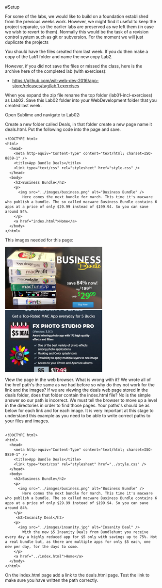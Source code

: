 #Setup


For some of the labs, we would like to build on a foundation established from the previous weeks work. However, we might find it useful to keep the project separate, so the earlier labs are preserved as we left them (in case we wish to revert to them). Normally this would be the task of a revision control system such as git or subversion. For the moment we will just duplicate the projects

You should have the files created from last week. If you do then make a copy of the Lab1 folder and name the new copy Lab2.

However, if you did not save the files or missed the class, here is the archive here of the completed lab (with exercises):

- <https://github.com/wit-web-dev-2016/app-store/releases/tag/lab.1.exercises>


When you expand the zip file rename the top folder (lab01-incl-exercises) as Lab02. Save this Lab02 folder into your WebDevelopment folder that you created last week.


Open Sublime and navigate to Lab02:

Create a new folder called Deals, in that folder create a new page name it deals.html.
Put the following code into the page and save.

~~~
<!DOCTYPE html>
<html>
  <head>
    <meta http-equiv="Content-Type" content="text/html; charset=ISO-8859-1" />
    <title>App Bundle Deals</title>
    <link type="text/css" rel="stylesheet" href="style.css" />
  </head>
  <body>
    <h2>Business Bundle</h2>
    <p>
      <img src="../images/business.png" alt="Business Bundle" />
        Here comes the next bundle for march. This time it's macware who publish a bundle. The so called macware Business Bundle contains 6 apps at a price of only $29.99 instead of $199.94. So you can save around 84%.
    </p>
    <a href="index.html">Home</a>
  </body>
</html>
~~~

This images needed for this page:

![](./img/business.png)
![](./img/insanity.jpg)

View the page in the web browser. What is wrong with it?
We wrote all of the href path's the same as we had before so why do they not work for the link and the images?
If we are viewing the deals web page stored in the deals folder, does that folder contain the index.html file? No is the simple answer so our path is incorrect. We must tell the browser to move up a level in the directories in order to find those pages. Your paths's should be as below for each link and for each image. It is very important at this stage to understand this example as you need to be able to write correct paths to your files and images.

~~~

<!DOCTYPE html>
<html>
  <head>
    <meta http-equiv="Content-Type" content="text/html; charset=ISO-8859-1" />
    <title>App Bundle Deals</title>
    <link type="text/css" rel="stylesheet" href="../style.css" />
  </head>
  <body>
    <h2>Business Bundle</h2>
    <p>
      <img src="../images/business.png" alt="Business Bundle" />
        Here comes the next bundle for march. This time it's macware who publish a bundle. The so called macware Business Bundle contains 6 apps at a price of only $29.99 instead of $199.94. So you can save around 84%.
    </p>
     <h2>Insanity Deal</h2>
    <p>
      <img src="../images/insanity.jpg" alt="Insanity Deal" />
        With the new $5 Insanity Deals from Bundlehunt you receive every day a highly reduced app for $5 only with savings up to 75%. Not a real bundle but, as there are multiple apps for only $5 each, one new per day, for the days to come.
    </p>
    <a href="../index.html">Home</a>
  </body>
</html>
~~~

On the index.html page add a link to the deals.html page. Test the link to make sure you have written the path correctly.